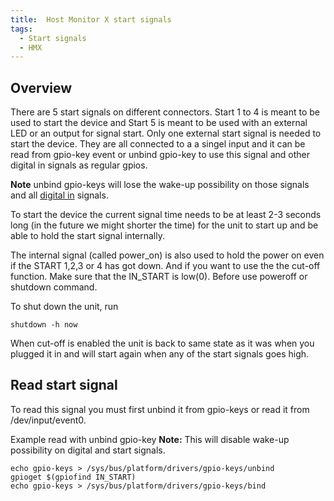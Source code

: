 ```yaml
---
title:  Host Monitor X start signals
tags:
  - Start signals
  - HMX
---
```


## Overview
There are 5 start signals on different connectors. Start 1 to 4 is meant to be used to start the device and Start 5 is meant to be used with an external LED or an output for signal start. Only one external start signal is needed to start the device. They are all connected to a a singel input and it can be read from gpio-key event or unbind gpio-key to use this signal and other digital in signals as regular gpios.

**Note** unbind gpio-keys will lose the wake-up possibility on those signals and all [digital in](digital_io.md) signals.

To start the device the current signal time needs to be at least 2-3 seconds long (in the future we might shorter the time) for the unit to start up and be able to hold the start signal internally.

The internal signal (called power_on) is also used to hold the power on even if the START 1,2,3 or 4 has got down. And if you want to use the the cut-off function. Make sure that the IN_START is low(0). Before use poweroff or shutdown command.

To shut down the unit, run
```
shutdown -h now
```
When cut-off is enabled the unit is back to same state as it was when you plugged it in and will start again when any of the start signals goes high.

## Read start signal

To read this signal you must first unbind it from gpio-keys or read it from /dev/input/event0.

Example read with unbind gpio-key
**Note:** This will disable wake-up possibility on digital and start signals.
```
echo gpio-keys > /sys/bus/platform/drivers/gpio-keys/unbind
gpioget $(gpiofind IN_START)
echo gpio-keys > /sys/bus/platform/drivers/gpio-keys/bind
```

